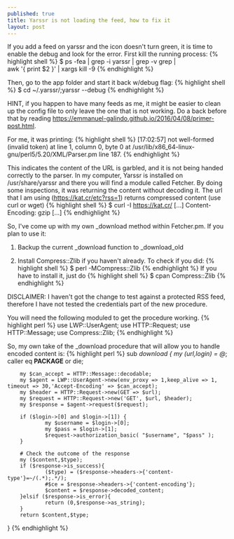 ```yaml
---
published: true
title: Yarssr is not loading the feed, how to fix it
layout: post
---
```

If you add a feed on yarssr and the icon doesn't turn green, it is time to enable the debug and look for the error.
First kill the running process:
{% highlight shell %}
$ ps -fea | grep -i yarssr | grep -v grep | \
awk '{ print $2 }' | xargs kill -9 
{% endhighlight %}

Then, go to the app folder and start it back w/debug flag:
{% highlight shell %}
$ cd ~/.yarssr/;yarssr --debug
{% endhighlight %}

HINT, if you happen to have many feeds as me, it might be easier to clean up the config file to only leave the one that is not working. Do a back before that by reading https://emmanuel-galindo.github.io/2016/04/08/primer-post.html.

For me, it was printing:
{% highlight shell %}
[17:02:57] 
not well-formed (invalid token) at line 1, column 0, byte 0 at /usr/lib/x86_64-linux-gnu/perl5/5.20/XML/Parser.pm line 187.
{% endhighlight %}

This indicates the content of the URL is garbled, and it is not being handed correctly to the parser. 
In my computer, Yarssr is installed on /usr/share/yarssr and there you will find a module called Fetcher. 
By doing some inspections, it was returning the content without decoding it. 
The url that I am using (https://kat.cr/etc?rss=1) returns compressed content (use curl or wget)
{% highlight shell %}
$ curl -I https://kat.cr/
[...]
Content-Encoding: gzip
[...]
{% endhighlight %}

So, I've come up with my own _download method within Fetcher.pm. If you plan to use it:

1) Backup the current _download function to _download_old

2) Install Compress::Zlib if you haven't already. To check if you did: 
{% highlight shell %}
$ perl -MCompress::Zlib
{% endhighlight %}
If you have to install it, just do
{% highlight shell %}
$ cpan Compress::Zlib
{% endhighlight %}

DISCLAIMER: I haven't got the change to test against a protected RSS feed, therefore I have not tested the credentials part of the new procedure.

You will need the following moduled to get the procedure working.
{% highlight perl %}
use LWP::UserAgent;
use HTTP::Request;
use HTTP::Message;
use Compress::Zlib;
{% endhighlight %}

So, my own take of the _download procedure that will allow you to handle encoded content is:
{% highlight perl %}
sub _download {
        my ($url,$login) = @_;
        caller eq __PACKAGE__ or die;

        my $can_accept = HTTP::Message::decodable;
        my $agent = LWP::UserAgent->new(env_proxy => 1,keep_alive => 1, timeout => 30,'Accept-Encoding' => $can_accept);
        my $header = HTTP::Request->new(GET => $url);
        my $request = HTTP::Request->new('GET', $url, $header);
        my $response = $agent->request($request);

        if ($login->[0] and $login->[1]) {
                my $username = $login->[0];
                my $pass = $login->[1];
                $request->authorization_basic( "$username", "$pass" );
        }

        # Check the outcome of the response
        my ($content,$type);
        if ($response->is_success){
                ($type) = ($response->headers->{'content-type'}=~/(.*);.*/);
                #$ce = $response->headers->{'content-encoding'};
                $content = $response->decoded_content;
        }elsif ($response->is_error){
                return (0,$response->as_string);
        }
        return $content,$type;
}
{% endhighlight %}